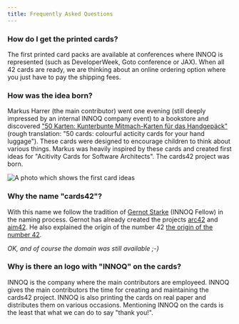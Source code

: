 ```yaml
---
title: Frequently Asked Questions
---
```


### How do I get the printed cards?

The first printed card packs are available at conferences where INNOQ is represented (such as DeveloperWeek, Goto conference or JAX).
When all 42 cards are ready, we are thinking about an online ordering option where you just have to pay the shipping fees.

### How was the idea born?

 Markus Harrer (the main contributor) went one evening (still deeply impressed by an internal INNOQ company event) to a bookstore and discovered ["50 Karten: Kunterbunte Mitmach-Karten für das Handgepäck"](https://www.usborne.de/usborne-verlag-buecher/katalog/produkt/5/8810/50-karten-kunterbunte-mitmach-karten-fuer-das-handgepaeck/) (rough translation: "50 cards: colourful acticity cards for your hand luggage").
 These cards were designed to encourage children to think about various things.
 Markus was heavily inspired by these cards and created first ideas for "Acitivity Cards for Software Architects".
 The cards42 project was born.

<img src="../assets/cards42_prototyp.jpg" class="faq-image" alt="A photo which shows the first card ideas"/>

### Why the name "cards42"?

 With this name we follow the tradition of [Gernot Starke](https://www.innoq.com/en/staff/gernot-starke/) (INNOQ Fellow) in the naming process. Gernot has already created the projects [arc42](https://arc42.org/) and [aim42](https://www.aim42.org/). He also explained the origin of the number 42 [the origin of the number 42](https://faq.arc42.org/questions/A-1/).

*OK, and of course the domain was still available ;-)*

### Why is there an logo with "INNOQ" on the cards?

INNOQ is the company where the main contributors are employeed.
INNOQ gives the main contributors the time for creating and maintaining the cards42 project.
INNOQ is also printing the cards on real paper and distributes them on various occasions.
Mentioning INNOQ on the cards is the least that what we can do to say "thank you!".
